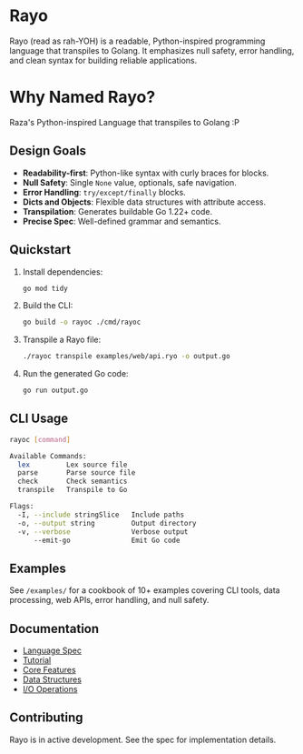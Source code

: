 # Rayo

Rayo (read as rah-YOH) is a readable, Python-inspired programming language that transpiles to Golang. It emphasizes null safety, error handling, and clean syntax for building reliable applications.

# Why Named Rayo?

Raza's Python-inspired Language that transpiles to Golang :P

## Design Goals

- **Readability-first**: Python-like syntax with curly braces for blocks.
- **Null Safety**: Single `None` value, optionals, safe navigation.
- **Error Handling**: `try/except/finally` blocks.
- **Dicts and Objects**: Flexible data structures with attribute access.
- **Transpilation**: Generates buildable Go 1.22+ code.
- **Precise Spec**: Well-defined grammar and semantics.

## Quickstart

1. Install dependencies:
   ```sh
   go mod tidy
   ```

2. Build the CLI:
   ```sh
   go build -o rayoc ./cmd/rayoc
   ```

3. Transpile a Rayo file:
   ```sh
   ./rayoc transpile examples/web/api.ryo -o output.go
   ```

4. Run the generated Go code:
   ```sh
   go run output.go
   ```

## CLI Usage

```sh
rayoc [command]

Available Commands:
  lex         Lex source file
  parse       Parse source file
  check       Check semantics
  transpile   Transpile to Go

Flags:
  -I, --include stringSlice   Include paths
  -o, --output string         Output directory
  -v, --verbose               Verbose output
      --emit-go               Emit Go code
```

## Examples

See `/examples/` for a cookbook of 10+ examples covering CLI tools, data processing, web APIs, error handling, and null safety.

## Documentation

- [Language Spec](/doc/spec.md)
- [Tutorial](/docs/tutorial.md)
- [Core Features](/docs/core.md)
- [Data Structures](/docs/data.md)
- [I/O Operations](/docs/io.md)

## Contributing

Rayo is in active development. See the spec for implementation details.
